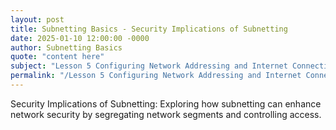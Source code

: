 ```yaml
---
layout: post
title: Subnetting Basics - Security Implications of Subnetting
date: 2025-01-10 12:00:00 -0000
author: Subnetting Basics
quote: "content here"
subject: "Lesson 5 Configuring Network Addressing and Internet Connections"
permalink: "/Lesson 5 Configuring Network Addressing and Internet Connections/Subnetting Basics/Subnetting Basics - Security Implications of Subnetting"
---
```


Security Implications of Subnetting: Exploring how subnetting can enhance network security by segregating network segments and controlling access.
